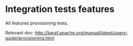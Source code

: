 # Integration tests features

All features provisioning tests.

Relevant doc: http://karaf.apache.org/manual/latest/users-guide/provisioning.html